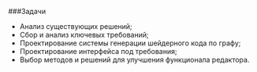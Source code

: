 ###Задачи
* Анализ существующих решений;
* Сбор и анализ ключевых требований;
* Проектирование системы генерации шейдерного кода по графу;
* Проектирование интерфейса под требования;
* Выбор методов и решений для улучшения функционала редактора.
